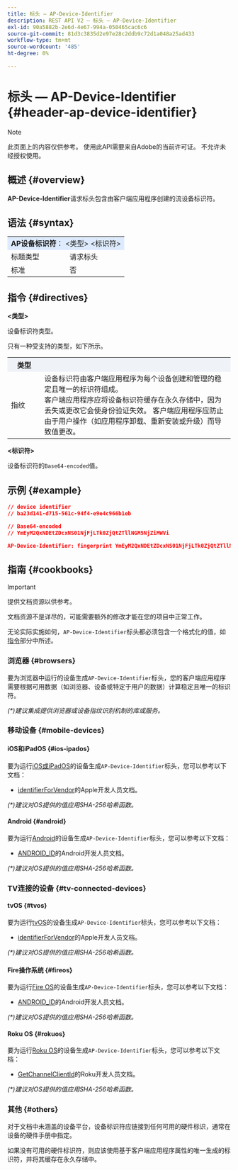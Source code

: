 ```yaml
---
title: 标头 — AP-Device-Identifier
description: REST API V2 — 标头 — AP-Device-Identifier
exl-id: 90a5882b-2e6d-4e67-994a-050465cac6c6
source-git-commit: 81d3c3835d2e97e28c2ddb9c72d1a048a25ad433
workflow-type: tm+mt
source-wordcount: '485'
ht-degree: 0%

---
```


# 标头 — AP-Device-Identifier {#header-ap-device-identifier}

>[!NOTE]
>
> 此页面上的内容仅供参考。 使用此API需要来自Adobe的当前许可证。 不允许未经授权使用。

## 概述 {#overview}

<b>AP-Device-Identifier</b>请求标头包含由客户端应用程序创建的流设备标识符。

## 语法 {#syntax}

<table style="table-layout:auto">
   <tr>
      <td style="background-color: #DEEBFF;" colspan="2"><b>AP设备标识符</b>： &lt;类型&gt; &lt;标识符&gt;</td>
   </tr>
   <tr>
      <td>标题类型</td>
      <td>请求标头</td>
   </tr>
   <tr>
      <td>标准</td>
      <td>否</td>
   </tr>
</table>

## 指令 {#directives}

<b>&lt;类型></b>

设备标识符类型。

只有一种受支持的类型，如下所示。

<table style="table-layout:auto">
   <tr>
      <th style="background-color: #EFF2F7; width: 15%;">类型</th>
      <th style="background-color: #EFF2F7;"></th>
   </tr>
   <tr>
      <td>指纹</td>
      <td>
            设备标识符由客户端应用程序为每个设备创建和管理的稳定且唯一的标识符组成。
            <br/>
            客户端应用程序应将设备标识符缓存在永久存储中，因为丢失或更改它会使身份验证失效。 客户端应用程序应防止由于用户操作（如应用程序卸载、重新安装或升级）而导致值更改。
      </td>
   </tr>
</table>


<b>&lt;标识符></b>

设备标识符的`Base64-encoded`值。

## 示例 {#example}

```JSON
// device identifier
// ba23d141-d715-561c-94f4-e9e4c966b1eb

// Base64-encoded
// YmEyM2QxNDEtZDcxNS01NjFjLTk0ZjQtZTllNGM5NjZiMWVi

AP-Device-Identifier: fingerprint YmEyM2QxNDEtZDcxNS01NjFjLTk0ZjQtZTllNGM5NjZiMWVi
```

## 指南 {#cookbooks}

>[!IMPORTANT]
>
> 提供文档资源以供参考。
>
> 文档资源不是详尽的，可能需要额外的修改才能在您的项目中正常工作。
> 
> 无论实际实施如何，`AP-Device-Identifier`标头都必须包含一个格式化的值，如[指令](#directives)部分中所述。

### 浏览器 {#browsers}

要为浏览器中运行的设备生成`AP-Device-Identifier`标头，您的客户端应用程序需要根据可用数据（如浏览器、设备或特定于用户的数据）计算稳定且唯一的标识符。

_(*)建议集成提供浏览器或设备指纹识别机制的库或服务。_

### 移动设备 {#mobile-devices}

#### iOS和iPadOS {#ios-ipados}

要为运行[iOS或iPadOS](https://developer.apple.com/documentation/ios-ipados-release-notes)的设备生成`AP-Device-Identifier`标头，您可以参考以下文档：

* [identifierForVendor](https://developer.apple.com/documentation/uikit/uidevice/1620059-identifierforvendor)的Apple开发人员文档。

_(*)建议对OS提供的值应用SHA-256哈希函数。_

#### Android {#android}

要为运行[Android](https://developer.android.com/about/versions)的设备生成`AP-Device-Identifier`标头，您可以参考以下文档：

* [ANDROID_ID](https://developer.android.com/reference/android/provider/Settings.Secure#ANDROID_ID)的Android开发人员文档。

_(*)建议对OS提供的值应用SHA-256哈希函数。_

### TV连接的设备 {#tv-connected-devices}

#### tvOS {#tvos}

要为运行[tvOS](https://developer.apple.com/documentation/tvos-release-notes)的设备生成`AP-Device-Identifier`标头，您可以参考以下文档：

* [identifierForVendor](https://developer.apple.com/documentation/uikit/uidevice/1620059-identifierforvendor)的Apple开发人员文档。

_(*)建议对OS提供的值应用SHA-256哈希函数。_

#### Fire操作系统 {#fireos}

要为运行[Fire OS](https://developer.amazon.com/docs/fire-tv/fire-os-overview.html)的设备生成`AP-Device-Identifier`标头，您可以参考以下文档：

* [ANDROID_ID](https://developer.android.com/reference/android/provider/Settings.Secure#ANDROID_ID)的Android开发人员文档。

_(*)建议对OS提供的值应用SHA-256哈希函数。_

#### Roku OS {#rokuos}

要为运行[Roku OS](https://developer.roku.com/docs/developer-program/release-notes/roku-os-release-notes.md)的设备生成`AP-Device-Identifier`标头，您可以参考以下文档：

* [GetChannelClientId](https://developer.roku.com/docs/references/brightscript/interfaces/ifdeviceinfo.md#getchannelclientid-as-string)的Roku开发人员文档。

_(*)建议对OS提供的值应用SHA-256哈希函数。_

### 其他  {#others}

对于文档中未涵盖的设备平台，设备标识符应链接到任何可用的硬件标识，通常在设备的硬件手册中指定。

如果没有可用的硬件标识符，则应该使用基于客户端应用程序属性的唯一生成的标识符，并将其缓存在永久存储中。
